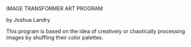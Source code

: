 IMAGE TRANSFORMER ART PROGRAM

by Joshua Landry

This program is based on the idea of creatively or chaotically processing images by shuffling their color palettes.